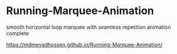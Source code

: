 # Running-Marquee-Animation
smooth horizontal loop marquee with seamless repetition animation complete

https://mdmeyadhossen.github.io/Running-Marquee-Animation/
